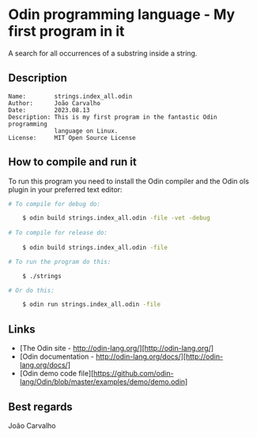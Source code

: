 # Odin programming language - My first program in it
A search for all occurrences of a substring inside a string. 

## Description
```
Name:        strings.index_all.odin
Author:      João Carvalho
Date:        2023.08.13
Description: This is my first program in the fantastic Odin programming
             language on Linux.
License:     MIT Open Source License
```


## How to compile and run it
To run this program you need to install the Odin compiler and the
Odin ols plugin in your preferred text editor:

```Bash
# To compile for debug do:

    $ odin build strings.index_all.odin -file -vet -debug
 
# To compile for release do:
 
    $ odin build strings.index_all.odin -file

# To run the program do this:

    $ ./strings

# Or do this:

    $ odin run strings.index_all.odin -file
```

## Links
- [The Odin site - http://odin-lang.org/][http://odin-lang.org/]
- [Odin documentation - http://odin-lang.org/docs/][http://odin-lang.org/docs/]
- [Odin demo code file][https://github.com/odin-lang/Odin/blob/master/examples/demo/demo.odin]

## Best regards
João Carvalho
